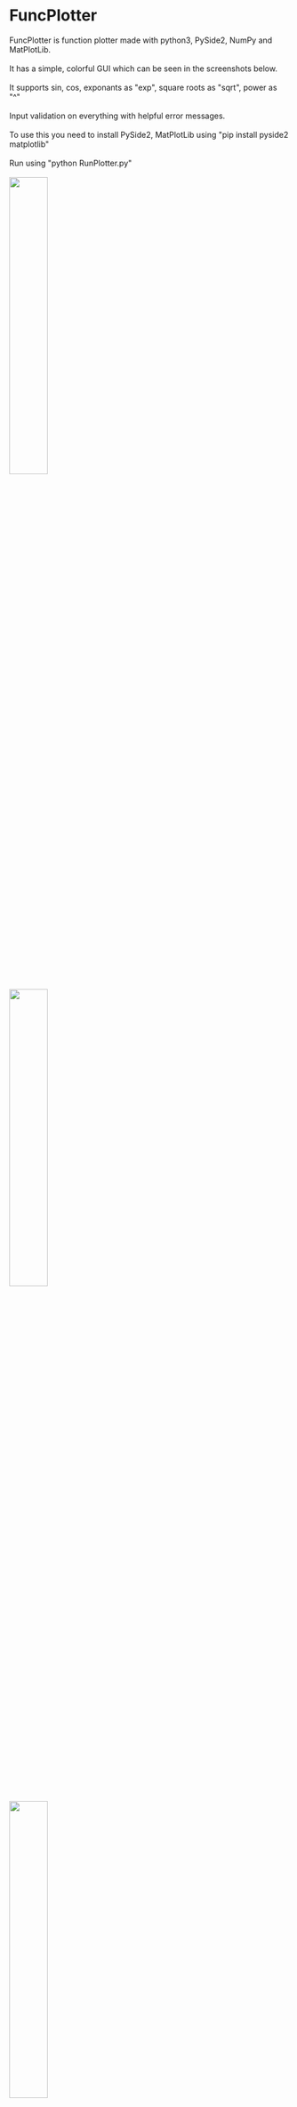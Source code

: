 # FuncPlotter

FuncPlotter is function plotter made with python3, PySide2, NumPy and MatPlotLib.
\
\
It has a simple, colorful GUI which can be seen in the screenshots below.
\
\
It supports sin, cos, exponants as "exp", square roots as "sqrt", power as "^"
\
\
Input validation on everything with helpful error messages.
\
\
To use this you need to install PySide2, MatPlotLib using "pip install pyside2 matplotlib"
\
\
Run using "python RunPlotter.py"
\
\
<img src = "https://user-images.githubusercontent.com/54773956/126572996-779b2641-6cd9-4cc4-addb-e89f2a841440.png" width=37% height=37%)>
\
\
<img src = "https://user-images.githubusercontent.com/54773956/126574177-6097a2d2-883a-4aad-9fc9-c022dda044d7.png" width=37% height=37%)>
\
\
<img src = "https://user-images.githubusercontent.com/54773956/126577126-21ec2714-c3ea-4634-879f-84aef559e6f8.png" width=37% height=37%)>
\
\
<img src = "https://user-images.githubusercontent.com/54773956/126577273-be737260-051a-415d-9c48-7d1e568dc10d.png" width=37% height=37%)>
\
\
<img src = "https://user-images.githubusercontent.com/54773956/126577336-34972b18-f929-4700-97f9-8351f5e80873.png" width=37% height=37%)>
\
\
<img src = "https://user-images.githubusercontent.com/54773956/126577594-fd1f3d75-3911-4d4c-bbc7-9f427656b774.png" width=37% height=37%)>

